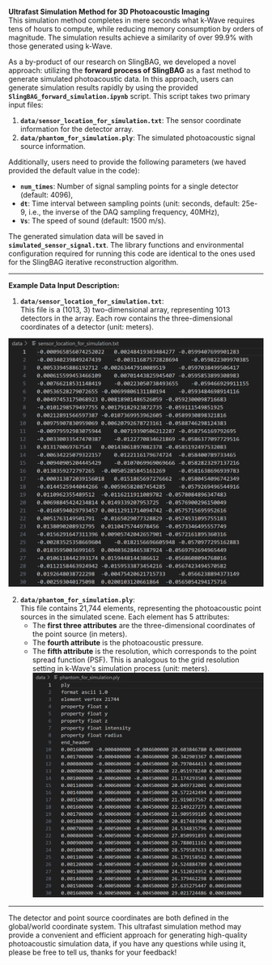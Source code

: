 **Ultrafast Simulation Method for 3D Photoacoustic Imaging**  
This simulation method completes in mere seconds what k-Wave requires tens of hours to compute, while reducing memory consumption by orders of magnitude. The simulation results achieve a similarity of over 99.9% with those generated using k-Wave.

As a by-product of our research on SlingBAG, we developed a novel approach: utilizing the **forward process of SlingBAG** as a fast method to generate simulated photoacoustic data. In this approach, users can generate simulation results rapidly by using the provided **`SlingBAG_forward_simulation.ipynb`** script. This script takes two primary input files:
1. **`data/sensor_location_for_simulation.txt`**: The sensor coordinate information for the detector array.
2. **`data/phantom_for_simulation.ply`**: The simulated photoacoustic signal source information.  

Additionally, users need to provide the following parameters (we haved provided the default value in the code):
- **`num_times`**: Number of signal sampling points for a single detector (default: 4096),  
- **`dt`**: Time interval between sampling points (unit: seconds, default: 25e-9, i.e., the inverse of the DAQ sampling frequency, 40MHz),  
- **`Vs`**: The speed of sound (default: 1500 m/s).  

The generated simulation data will be saved in **`simulated_sensor_signal.txt`**. The library functions and environmental configuration required for running this code are identical to the ones used for the SlingBAG iterative reconstruction algorithm.

---

**Example Data Input Description:**  
1. **`data/sensor_location_for_simulation.txt`**:   
This file is a (1013, 3) two-dimensional array, representing 1013 detectors in the array. Each row contains the three-dimensional coordinates of a detector (unit: meters).  

![image](https://github.com/JaegerCQ/SlingBAG/blob/main/figures/location_show.png)  

2. **`data/phantom_for_simulation.ply`**:  
This file contains 21,744 elements, representing the photoacoustic point sources in the simulated scene. Each element has 5 attributes:
   - The **first three attributes** are the three-dimensional coordinates of the point source (in meters).  
   - The **fourth attribute** is the photoacoustic pressure.  
   - The **fifth attribute** is the resolution, which corresponds to the point spread function (PSF). This is analogous to the grid resolution setting in k-Wave's simulation process (unit: meters).  
![image](https://github.com/JaegerCQ/SlingBAG/blob/main/figures/ply_show.png)  
---

The detector and point source coordinates are both defined in the global/world coordinate system. This ultrafast simulation method may provide a convenient and efficient approach for generating high-quality photoacoustic simulation data, if you have any questions while using it, please be free to tell us, thanks for your feedback!
